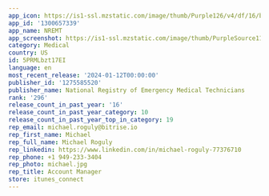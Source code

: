 ```yaml
---
app_icon: https://is1-ssl.mzstatic.com/image/thumb/Purple126/v4/df/16/b3/df16b309-cdc6-2319-bfae-892812460715/App_-_Production-1x_U007emarketing-0-7-0-85-220-0.png/1024x1024bb.png
app_id: '1300657339'
app_name: NREMT
app_screenshot: https://is1-ssl.mzstatic.com/image/thumb/PurpleSource116/v4/59/f8/93/59f8930c-2bb7-8681-c4c0-140b97835e23/dd3a59cc-0424-45ff-85b9-3eeebf2077f1_Simulator_Screen_Shot_-_iPhone_11_Pro_Max_-_2021-12-01_at_12.35.34.png/1242x2688bb.png
category: Medical
country: US
id: 5PRMLbzt17EI
language: en
most_recent_release: '2024-01-12T00:00:00'
publisher_id: '1275585520'
publisher_name: National Registry of Emergency Medical Technicians
rank: '296'
release_count_in_past_year: '16'
release_count_in_past_year_category: 10
release_count_in_past_year_top_in_category: 19
rep_email: michael.roguly@bitrise.io
rep_first_name: Michael
rep_full_name: Michael Roguly
rep_linkedin: https://www.linkedin.com/in/michael-roguly-77376710
rep_phone: +1 949-233-3404
rep_photo: michael.jpg
rep_title: Account Manager
store: itunes_connect
---
```

